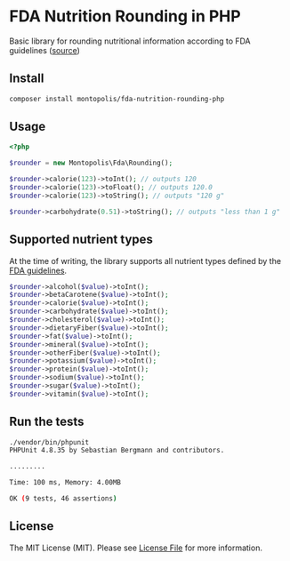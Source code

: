 # FDA Nutrition Rounding in PHP

Basic library for rounding nutritional information according to FDA guidelines ([source](https://www.fda.gov/Food/GuidanceRegulation/GuidanceDocumentsRegulatoryInformation/LabelingNutrition/ucm064932.htm))

## Install

```bash
composer install montopolis/fda-nutrition-rounding-php
```

## Usage

```php
<?php

$rounder = new Montopolis\Fda\Rounding();

$rounder->calorie(123)->toInt(); // outputs 120
$rounder->calorie(123)->toFloat(); // outputs 120.0
$rounder->calorie(123)->toString(); // outputs "120 g"

$rounder->carbohydrate(0.51)->toString(); // outputs "less than 1 g"
```

## Supported nutrient types

At the time of writing, the library supports all nutrient types defined by the [FDA guidelines](https://www.fda.gov/Food/GuidanceRegulation/GuidanceDocumentsRegulatoryInformation/LabelingNutrition/ucm064932.htm).

 ```php
 $rounder->alcohol($value)->toInt();
 $rounder->betaCarotene($value)->toInt();
 $rounder->calorie($value)->toInt();
 $rounder->carbohydrate($value)->toInt();
 $rounder->cholesterol($value)->toInt();
 $rounder->dietaryFiber($value)->toInt();
 $rounder->fat($value)->toInt();
 $rounder->mineral($value)->toInt();
 $rounder->otherFiber($value)->toInt();
 $rounder->potassium($value)->toInt();
 $rounder->protein($value)->toInt();
 $rounder->sodium($value)->toInt();
 $rounder->sugar($value)->toInt();
 $rounder->vitamin($value)->toInt();
 ```

## Run the tests

```bash
./vendor/bin/phpunit
PHPUnit 4.8.35 by Sebastian Bergmann and contributors.

.........

Time: 100 ms, Memory: 4.00MB

OK (9 tests, 46 assertions)
```

## License

The MIT License (MIT). Please see [License File](LICENSE.md) for more information.